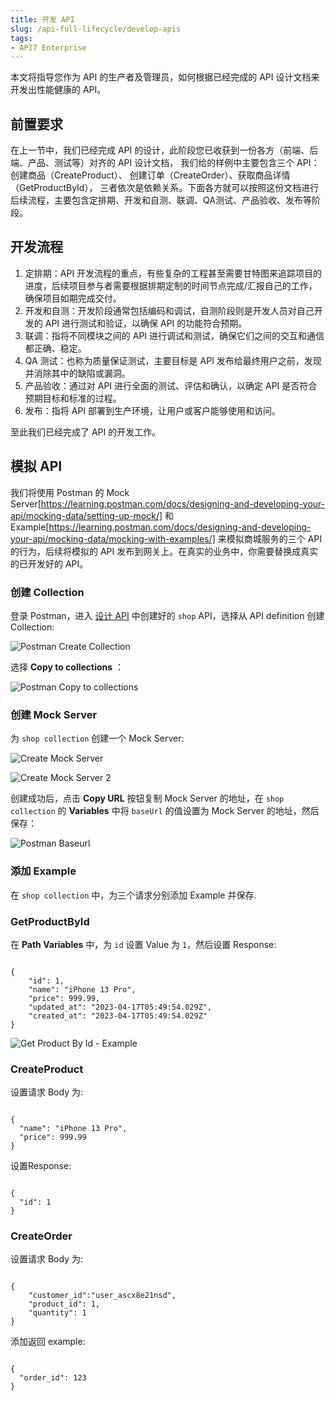 ```yaml
---
title: 开发 API
slug: /api-full-lifecycle/develop-apis
tags:
- API7 Enterprise
---
```


本文将指导您作为 API 的生产者及管理员，如何根据已经完成的 API 设计文档来开发出性能健康的 API。

## 前置要求

在上一节中，我们已经完成 API 的设计，此阶段您已收获到一份各方（前端、后端、产品、测试等）对齐的 API 设计文档，
我们给的样例中主要包含三个 API：创建商品（CreateProduct）、 创建订单（CreateOrder）、获取商品详情（GetProductById），
三者依次是依赖关系。下面各方就可以按照这份文档进行后续流程，主要包含定排期、开发和自测、联调、QA测试、产品验收、发布等阶段。

## 开发流程

1. 定排期：API 开发流程的重点，有些复杂的工程甚至需要甘特图来追踪项目的进度，后续项目参与者需要根据排期定制的时间节点完成/汇报自己的工作，
确保项目如期完成交付。
2. 开发和自测：开发阶段通常包括编码和调试，自测阶段则是开发人员对自己开发的 API 进行测试和验证，以确保 API 的功能符合预期。
3. 联调：指将不同模块之间的 API 进行调试和测试，确保它们之间的交互和通信都正确、稳定。
4. QA 测试：也称为质量保证测试，主要目标是 API 发布给最终用户之前，发现并消除其中的缺陷或漏洞。
5. 产品验收：通过对 API 进行全面的测试、评估和确认，以确定 API 是否符合预期目标和标准的过程。
6. 发布：指将 API 部署到生产环境，让用户或客户能够使用和访问。

至此我们已经完成了 API 的开发工作。

## 模拟 API

我们将使用 Postman 的 Mock Server[https://learning.postman.com/docs/designing-and-developing-your-api/mocking-data/setting-up-mock/] 和 Example[https://learning.postman.com/docs/designing-and-developing-your-api/mocking-data/mocking-with-examples/] 来模拟商城服务的三个 API 的行为，后续将模拟的 API 发布到网关上。在真实的业务中，你需要替换成真实的已开发好的 API。

### 创建 Collection

登录 Postman，进入 [设计 API](https://docs.apiseven.com/enterprise/api-full-lifecycle/design-apis) 中创建好的 `shop` API，选择从 API definition 创建 Collection:

![Postman Create Collection](https://static.apiseven.com/uploads/2023/05/21/mkQupP9U_postmancreatecollection.png)

选择 **Copy to collections** ：

![Postman Copy to collections](https://static.apiseven.com/uploads/2023/05/21/iBRyromx_postmancopy.png)

### 创建 Mock Server

为 `shop collection` 创建一个 Mock Server:

![Create Mock Server](https://static.apiseven.com/uploads/2023/05/21/6qLaSG3u_postmanmockserver.png)

![Create Mock Server 2](https://static.apiseven.com/uploads/2023/05/21/MqCjrfSA_postmanmockserver2.png)

创建成功后，点击 **Copy URL** 按钮复制 Mock Server 的地址，在 `shop collection` 的 **Variables** 中将 `baseUrl` 的值设置为 Mock Server 的地址，然后保存：

![Postman Baseurl](https://static.apiseven.com/uploads/2023/05/21/rQy8GCaM_postmanbaseurl.png)

### 添加 Example

在 `shop collection` 中，为三个请求分别添加 Example 并保存.

### GetProductById

在 **Path Variables** 中，为 `id` 设置 Value 为 `1`，然后设置 Response:

```shell

{
    "id": 1,
    "name": "iPhone 13 Pro",
    "price": 999.99,
    "updated_at": "2023-04-17T05:49:54.029Z",
    "created_at": "2023-04-17T05:49:54.029Z"
}

```

![Get Product By Id - Example](https://static.apiseven.com/uploads/2023/05/21/DOTSGNqy_postmangetproduct.png)

### CreateProduct

设置请求 Body 为:

```shell

{
  "name": "iPhone 13 Pro",
  "price": 999.99
}

```

设置Response:

```shell

{
  "id": 1
}

```

### CreateOrder

设置请求 Body 为:

```shell

{
    "customer_id":"user_ascx8e21nsd", 
    "product_id": 1,
    "quantity": 1
}

```

添加返回 example:

```shell

{
  "order_id": 123
}

```

